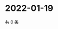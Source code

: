 # 2022-01-19

共 0 条

<!-- BEGIN WEIBO -->
<!-- 最后更新时间 Wed Jan 19 2022 23:08:54 GMT+0800 (China Standard Time) -->

<!-- END WEIBO -->
